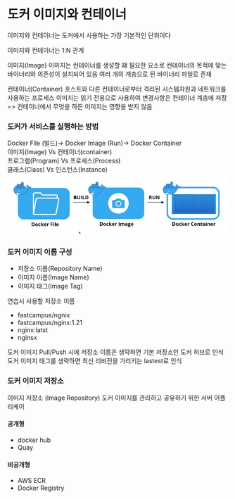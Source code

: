 # 도커 이미지와 컨테이너
이미지와 컨테이너는 도커에서 사용하는 가장 기본적인 단위이다

이미지와 컨테이너는 1:N 관계

이미지(Image)
이미지는 컨테이너를 생성할 떄 필요한 요소로 컨테이너의 목적에 맞는 바이너리와 의존성이 설치되어 있음
여러 개의 계층으로 된 바이너리 파일로 존재

컨테이너(Container)
호스트와 다른 컨테이너로부터 격리된 시스템자원과 네트워크를 사용하는 프로세스 이미지는 읽기 전용으로 사용하여 변경사항은 컨테이너 계층에 저장   
=> 컨테이너에서 무엇을 하든 이미지는 영향을 받지 않음

### 도커가 서비스를 실행하는 방법

Docker File (빌드)-> Docker Image (Run)-> Docker Container   
이미지(Image) Vs 컨테이너(container)   
프로그램(Program) Vs 프로세스(Process)   
클래스(Class) Vs 인스턴스(Instance)
![img_5.png](img_5.png)


### 도커 이미지 이름 구성
- 저장소 이름(Repository Name)
- 이미지 이름(Image Name)
- 이미지 태그(Image Tag)

연습시 사용할 저장소 이름
- fastcampus/ngnix
- fastcampus/nginx:1.21
- nginx:latst
- nginsx

도커 이미지 Pull/Push 시에 저장소 이름은 생략하면 기본 저장소인 도커 허브로 인식   
도커 이미지 태그를 생략하면 최신 리비전을 가리키는 lastest로 인식

### 도커 이미지 저장소

이미지 저장소 (Image Repository)
도커 이미지를 관리하고 공유하기 위한 서버 어플리케이

#### 공개형
- docker hub
- Quay

#### 비공개형
- AWS ECR
- Docker Registry

